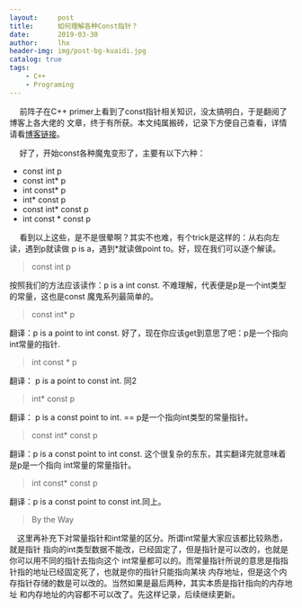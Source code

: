 ```yaml
---
layout:     post
title:      如何理解各种Const指针？  
date:       2019-03-30
author:     lhx
header-img: img/post-bg-kuaidi.jpg
catalog: true
tags:
    - C++
    - Programing
---
```


&ensp;&ensp; 前阵子在C++ primer上看到了const指针相关知识，没太搞明白，于是翻阅了博客上各大佬的
文章，终于有所获。本文纯属搬砖，记录下方便自己查看，详情请看[博客链接](https://blog.csdn.net/FIRSTHALF_H__/article/details/82844647)。

&ensp;&ensp; 好了，开始const各种魔鬼变形了，主要有以下六种：

- const int p
- const int* p
- int const* p
- int* const p
- const int* const p
- int const * const p


&ensp;&ensp; 看到以上这些，是不是很晕啊？其实不也难，有个trick是这样的：从右向左读，遇到p就读做
p is a，遇到*就读做point to。好，现在我们可以逐个解读。

> const int p

按照我们的方法应该读作：p is a int const. 不难理解，代表便是p是一个int类型的常量，这也是const
魔鬼系列最简单的。
> const int* p

翻译：p is a point to int const. 好了，现在你应该get到意思了吧：p是一个指向int常量的指针.
> int const * p

翻译： p is a point to const int. 同2
> int* const p

翻译： p is a const point to int. == p是一个指向int类型的常量指针。
> const int* const p

翻译：p is a const point to int const. 这个很复杂的东东，其实翻译完就意味着是p是一个指向
int常量的常量指针。
> int const* const p

翻译：p is a const point to const int.同上。
> By the Way

&ensp;&ensp;这里再补充下对常量指针和int常量的区分。所谓int常量大家应该都比较熟悉，就是指针
指向的int类型数据不能改，已经固定了，但是指针是可以改的，也就是你可以用不同的指针去指向这个
int常量都可以的。而常量指针所说的意思是指指针指的地址已经固定死了，也就是你的指针只能指向某块
内存地址，但是这个内存指针存储的数是可以改的。当然如果是最后两种，其实本质是指针指向的内存地址
和内存地址的内容都不可以改了。先这样记录，后续继续更新。
